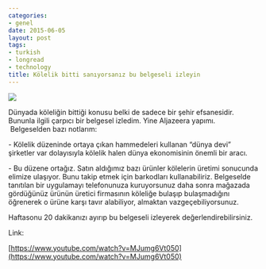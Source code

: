 ```yaml
---
categories:
- genel
date: 2015-06-05
layout: post
tags:
- turkish
- longread
- technology
title: Kölelik bitti sanıyorsanız bu belgeseli izleyin
---
```


![](/images/slavery.jpg)

Dünyada köleliğin bittiği konusu belki de sadece bir şehir efsanesidir. Bununla ilgili çarpıcı bir belgesel izledim. Yine Aljazeera yapımı.  Belgeselden bazı notlarım:  

\- Kölelik düzeninde ortaya çıkan hammedeleri kullanan “dünya devi” şirketler var dolayısıyla kölelik halen dünya ekonomisinin önemli bir aracı.

\- Bu düzene ortağız. Satın aldığımız bazı ürünler kölelerin üretimi sonucunda elimize ulaşıyor. Bunu takip etmek için barkodları kullanabiliriz. Belgeselde tanıtılan bir uygulamayı telefonunuza kuruyorsunuz daha sonra mağazada gördüğünüz ürünün üretici firmasının köleliğe bulaşıp bulaşmadığını öğrenerek o ürüne karşı tavır alabiliyor, almaktan vazgeçebiliyorsunuz.

Haftasonu 20 dakikanızı ayırıp bu belgeseli izleyerek değerlendirebilirsiniz.

Link:

[https://www.youtube.com/watch?v=MJumg6Vt050](https://www.youtube.com/watch?v=MJumg6Vt050)
